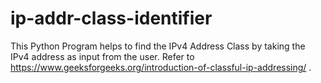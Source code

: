 # ip-addr-class-identifier
This Python Program helps to find the IPv4 Address Class by taking the IPv4 address as input from the user. 
Refer to https://www.geeksforgeeks.org/introduction-of-classful-ip-addressing/ . 
